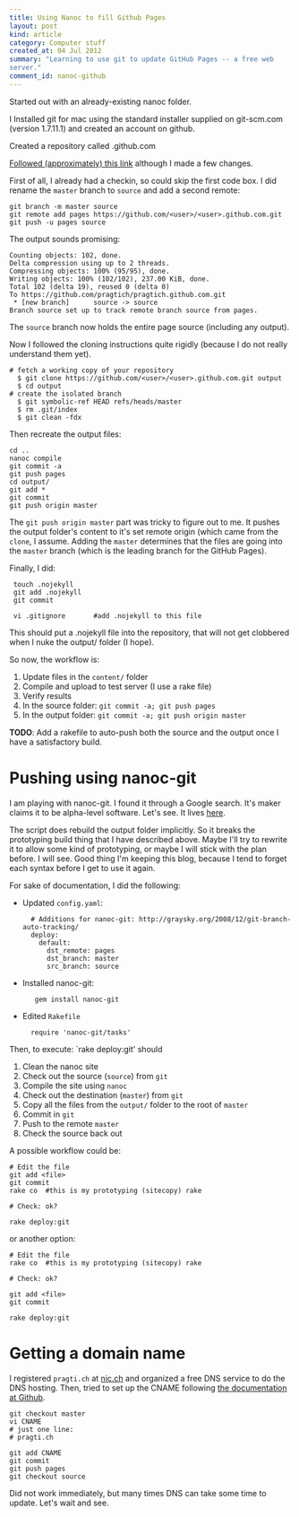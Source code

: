 ```yaml
--- 
title: Using Nanoc to fill Github Pages
layout: post
kind: article
category: Computer stuff
created_at: 04 Jul 2012
summary: "Learning to use git to update GitHub Pages -- a free web
server."
comment_id: nanoc-github
---
```

Started out with an already-existing nanoc folder.

I Installed git for mac using the standard installer supplied on
git-scm.com (version 1.7.11.1) and created an account on github.

Created a repository called <username>.github.com

[Followed (approximately) this link](http://schmurfy.github.com/2011/05/06/create_your_github_user_page_with_nanoc.html)
although I made a few changes.

First of all, I already had a checkin, so could skip the first code
box. I did rename the `master` branch to `source` and add a second remote:

	git branch -m master source
	git remote add pages https://github.com/<user>/<user>.github.com.git
	git push -u pages source
   
The output sounds promising:

	Counting objects: 102, done.
	Delta compression using up to 2 threads.
	Compressing objects: 100% (95/95), done.
	Writing objects: 100% (102/102), 237.00 KiB, done.
	Total 102 (delta 19), reused 0 (delta 0)
	To https://github.com/pragtich/pragtich.github.com.git
	 * [new branch]      source -> source
	Branch source set up to track remote branch source from pages.

The `source` branch now holds the entire page source (including
any output).

Now I followed the cloning instructions quite rigidly (because I do
not really understand them yet).

	# fetch a working copy of your repository
	  $ git clone https://github.com/<user>/<user>.github.com.git output
	  $ cd output
	# create the isolated branch
	  $ git symbolic-ref HEAD refs/heads/master
	  $ rm .git/index
	  $ git clean -fdx

Then recreate the output files:

    cd ..
	nanoc compile
	git commit -a
	git push pages
	cd output/
	git add *
	git commit
	git push origin master
	
The `git push origin master` part was tricky to figure out to me. It
pushes the output folder's content to it's set remote origin (which
came from the `clone`, I assume. Adding the `master` determines that
the files are going into the `master` branch (which is the leading
branch for the GitHub Pages).

Finally, I did:

     touch .nojekyll
	 git add .nojekyll
	 git commit
	 
	 vi .gitignore       #add .nojekyll to this file

This should put a .nojekyll file into the repository, that will not
get clobbered when I nuke the output/ folder (I hope).

So now, the workflow is:

1. Update files in the `content/` folder
2. Compile and upload to test server (I use a rake file)
3. Verify results
4. In the source folder: `git commit -a; git push pages`
5. In the output folder: `git commit -a; git push origin master`

**TODO**: Add a rakefile to auto-push both the source and the output once
I have a satisfactory build.


Pushing using nanoc-git
===================

I am playing with nanoc-git. I found it through a Google search. It's
maker claims it to be alpha-level software. Let's see. It lives
[here](https://github.com/cspicker/nanoc-git).

The script does rebuild the output folder implicitly. So it breaks the
prototyping build thing that I have described above. Maybe I'll try to
rewrite it to allow some kind of prototyping, or maybe I will stick
with the plan before. I will see. Good thing I'm keeping this blog,
because I tend to forget each syntax before I get to use it again.

For sake of documentation, I did the following:

* Updated `config.yaml`:

		# Additions for nanoc-git: http://graysky.org/2008/12/git-branch-auto-tracking/
		deploy:
		  default:
			dst_remote: pages
			dst_branch: master
			src_branch: source

* Installed nanoc-git:

         gem install nanoc-git
	
* Edited `Rakefile`

        require 'nanoc-git/tasks'
	
Then, to execute: `rake deploy:git' should 

1. Clean the nanoc site
2. Check out the source (`source`) from `git`
3. Compile the site using `nanoc`
4. Check out the destination (`master`) from `git`
5. Copy all the files from the `output/` folder to the root of
`master`
6. Commit in `git`
7. Push to the remote `master`
8. Check the source back out

A possible workflow could be:

    # Edit the file 
	git add <file>
	git commit 
	rake co  #this is my prototyping (sitecopy) rake
	
	# Check: ok?
	
	rake deploy:git

or another option:

    # Edit the file 
	rake co  #this is my prototyping (sitecopy) rake
	
	# Check: ok?

	git add <file>
	git commit 
	
	rake deploy:git



	
# Getting a domain name #

I registered `pragti.ch` at [nic.ch](http://nic.ch) and organized a
free DNS service to do the DNS hosting. Then, tried to set up the
CNAME following
[the documentation at Github](https://help.github.com/articles/setting-up-a-custom-domain-with-pages).

    git checkout master
	vi CNAME
	# just one line: 
	# pragti.ch
	
	git add CNAME
	git commit
	git push pages
	git checkout source
	
Did not work immediately, but many times DNS can take some time to
update. Let's wait and see.
